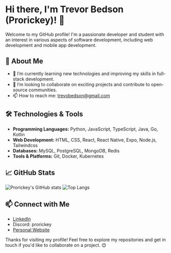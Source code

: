 # Hi there, I'm Trevor Bedson (Prorickey)! 👋

Welcome to my GitHub profile! I'm a passionate developer and student with an interest in various aspects of software development, including web development and mobile app development.

## 🚀 About Me

- 🌱 I’m currently learning new technologies and improving my skills in full-stack development.
- 💼 I’m looking to collaborate on exciting projects and contribute to open-source communities.
- 📫 How to reach me: [trevobedson@gmail.com](mailto:trevobedson@gmail.com)

## 🛠️ Technologies & Tools

- **Programming Languages:** Python, JavaScript, TypeScript, Java, Go, Kotlin
- **Web Development:** HTML, CSS, React, React Native, Expo, Node.js, Tailwindcss
- **Databases:** MySQL, PostgreSQL, MongoDB, Redis
- **Tools & Platforms:** Git, Docker, Kubernetes

## 📈 GitHub Stats

![Prorickey's GitHub stats](https://github-readme-stats-gilt-sigma-23.vercel.app/api?username=Prorickey&show_icons=true&theme=radical)
![Top Langs](https://github-readme-stats-gilt-sigma-23.vercel.app/api/top-langs/?username=Prorickey&layout=compact&theme=radical)
<!---
## 📂 Projects

Here are some of my notable projects:

- [**Project 1**](https://github.com/Prorickey/project-1): A brief description of your project.
- [**Project 2**](https://github.com/Prorickey/project-2): A brief description of your project.
- [**Project 3**](https://github.com/Prorickey/project-3): A brief description of your project.
-->
## 📫 Connect with Me

- [LinkedIn](https://www.linkedin.com/in/trevor-bedson/)
- Discord: prorickey
- [Personal Website](https://bedson.tech/)

Thanks for visiting my profile! Feel free to explore my repositories and get in touch if you'd like to collaborate on a project. 😊
